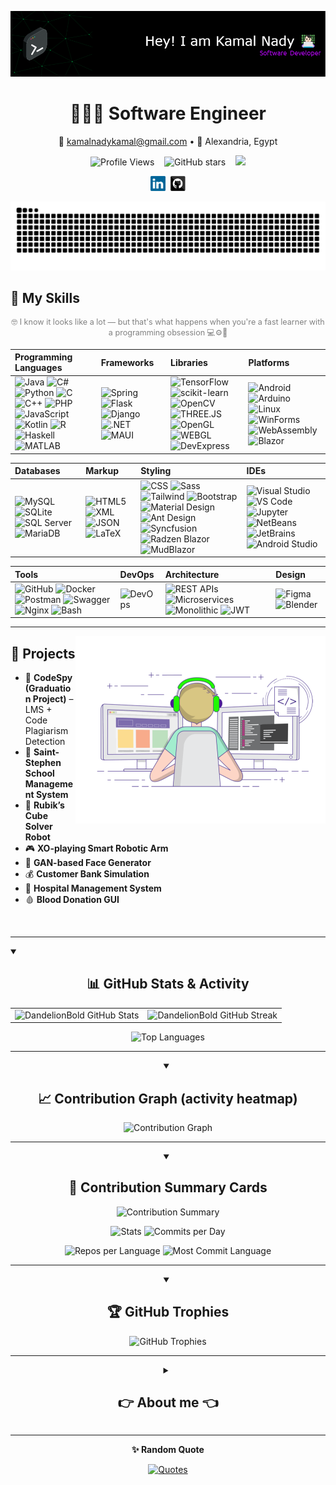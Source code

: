 [![Header](./github-header-image.png)](https://github.com/DandelionBold)
<!-- If you want the template Easy and fast to make, I generated it from https://leviarista.github.io/github-profile-header-generator/ -->

<!-- Centered Personal Info -->
<p align="center">
  <h1 align="center">🧑🏻‍💻 Software Engineer</h1>
  <p align="center">
    📧 <a href="mailto:kamalnadykamal@gmail.com">kamalnadykamal@gmail.com</a> • 
    📍 Alexandria, Egypt
  </p>
  <!-- 👀 Profile Views -->
  <p align="center">
    <img src="https://komarev.com/ghpvc/?username=DandelionBold&label=Profile%20views&color=0e75b6&style=flat" alt="Profile Views" />
    &nbsp;&nbsp;
    <img src="https://img.shields.io/github/stars/DandelionBold?style=social" alt="GitHub stars" />
    &nbsp;&nbsp;
    <img src="https://img.shields.io/github/followers/DandelionBold?style=social" />
  </p>
  <!-- <h3 align="center">ℹ️ About Me (<a href="./Kamal%20Nady%20Kamal%20CV.pdf" target="_blank">View My CV</a>)</h1> -->
  <p align="center">
    <a href="https://www.linkedin.com/in/kamal-nady"><img src="./images/linkedin.svg" width="24"/></a>&nbsp;
    <a href="https://github.com/DandelionBold"><img src="./images/github.svg" width="24"/></a>
  </p>
</p>

<!-- GitHub Snake -->
<div align="center">
  <picture>
    <source media="(prefers-color-scheme: dark)" srcset="https://raw.githubusercontent.com/DandelionBold/DandelionBold/output/github-contribution-grid-snake-dark.svg">
    <source media="(prefers-color-scheme: light)" srcset="https://raw.githubusercontent.com/DandelionBold/DandelionBold/output/github-contribution-grid-snake.svg">
    <img alt="github contribution grid snake animation" src="https://raw.githubusercontent.com/DandelionBold/DandelionBold/output/github-contribution-grid-snake.svg">
  </picture>
</div>

## 🎯 My Skills
<p align="center" style="color: gray; font-size: 0.9em;">
  🤓 I know it looks like a lot — but that's what happens when you're a fast learner with a programming obsession 💻⚙️🚀
</p>

| **Programming Languages** | **Frameworks** | **Libraries** | **Platforms** |
| :------------------------ | :------------- | :------------ | :------------ |
| ![Java](https://img.shields.io/badge/Java-007396?logo=java&logoColor=white) ![C#](https://img.shields.io/badge/C%23-239120?logo=c-sharp&logoColor=white) ![Python](https://img.shields.io/badge/Python-3776AB?logo=python&logoColor=white) ![C](https://img.shields.io/badge/C-A8B9CC?logo=c&logoColor=black) ![C++](https://img.shields.io/badge/C++-00599C?logo=c%2B%2B&logoColor=white) ![PHP](https://img.shields.io/badge/PHP-777BB4?logo=php&logoColor=white) ![JavaScript](https://img.shields.io/badge/JavaScript-F7DF1E?logo=javascript&logoColor=black) ![Kotlin](https://img.shields.io/badge/Kotlin-7F52FF?logo=kotlin&logoColor=white) ![R](https://img.shields.io/badge/R-276DC3?logo=r&logoColor=white) ![Haskell](https://img.shields.io/badge/Haskell-5D4F85?logo=haskell&logoColor=white) ![MATLAB](https://img.shields.io/badge/MATLAB-0076A8?logo=MathWorks&logoColor=white) | ![Spring](https://img.shields.io/badge/Spring-6DB33F?logo=spring&logoColor=white) ![Flask](https://img.shields.io/badge/Flask-000000?logo=flask&logoColor=white) ![Django](https://img.shields.io/badge/Django-092E20?logo=django&logoColor=white) ![.NET](https://img.shields.io/badge/.NET-512BD4?logo=dotnet&logoColor=white) ![MAUI](https://img.shields.io/badge/MAUI.NET-512BD4?logo=dotnet&logoColor=white) | ![TensorFlow](https://img.shields.io/badge/TensorFlow-FF6F00?logo=tensorflow&logoColor=white) ![scikit-learn](https://img.shields.io/badge/scikit--learn-F7931E?logo=python&logoColor=white) ![OpenCV](https://img.shields.io/badge/OpenCV-5C3EE8?logo=opencv&logoColor=white) ![THREE.JS](https://img.shields.io/badge/THREE.JS-000000?logo=three.js&logoColor=white) ![OpenGL](https://img.shields.io/badge/OpenGL-5586A4?logo=opengl&logoColor=white) ![WEBGL](https://img.shields.io/badge/WebGL-000000?logo=webgl&logoColor=white) ![DevExpress](https://img.shields.io/badge/DevExpress-0096FF?logo=devexpress&logoColor=white) | ![Android](https://img.shields.io/badge/Android-3DDC84?logo=android&logoColor=white) ![Arduino](https://img.shields.io/badge/Arduino-00979D?logo=arduino&logoColor=white) ![Linux](https://img.shields.io/badge/Linux-FCC624?logo=linux&logoColor=black) ![WinForms](https://img.shields.io/badge/WinForms-5A2D81?logo=.net&logoColor=white) ![WebAssembly](https://img.shields.io/badge/WebAssembly-654FF0?logo=webassembly&logoColor=white) ![Blazor](https://img.shields.io/badge/Blazor-512BD4?logo=blazor&logoColor=white) |

| **Databases** | **Markup** | **Styling** | **IDEs** |
| :------------ | :--------- | :---------- | :------- |
| ![MySQL](https://img.shields.io/badge/MySQL-4479A1?logo=mysql&logoColor=white) ![SQLite](https://img.shields.io/badge/SQLite-003B57?logo=sqlite&logoColor=white) ![SQL Server](https://img.shields.io/badge/SQL%20Server-CC2927?logo=microsoftsqlserver&logoColor=white) ![MariaDB](https://img.shields.io/badge/MariaDB-003545?logo=mariadb&logoColor=white) | ![HTML5](https://img.shields.io/badge/HTML5-E34F26?logo=html5&logoColor=white) ![XML](https://img.shields.io/badge/XML-000000?logo=xml&logoColor=white) ![JSON](https://img.shields.io/badge/JSON-000000?logo=json&logoColor=white) ![LaTeX](https://img.shields.io/badge/LaTeX-008080?logo=latex&logoColor=white) | ![CSS](https://img.shields.io/badge/CSS-1572B6?logo=css3&logoColor=white) ![Sass](https://img.shields.io/badge/Sass-CC6699?logo=sass&logoColor=white) ![Tailwind](https://img.shields.io/badge/Tailwind-38B2AC?logo=tailwindcss&logoColor=white) ![Bootstrap](https://img.shields.io/badge/Bootstrap-563D7C?logo=bootstrap&logoColor=white) ![Material Design](https://img.shields.io/badge/Material%20Design-0081CB?logo=material-design&logoColor=white) ![Ant Design](https://img.shields.io/badge/Ant%20Design-0170FE?logo=ant-design&logoColor=white) ![Syncfusion](https://img.shields.io/badge/Syncfusion-00BDF6?logo=syncfusion&logoColor=white) ![Radzen Blazor](https://img.shields.io/badge/Radzen-Blazor-512BD4?logo=blazor&logoColor=white) ![MudBlazor](https://img.shields.io/badge/MudBlazor-512BD4?logo=blazor&logoColor=white) | ![Visual Studio](https://img.shields.io/badge/Visual%20Studio-5C2D91?logo=visual-studio&logoColor=white) ![VS Code](https://img.shields.io/badge/VS%20Code-007ACC?logo=visual-studio-code&logoColor=white) ![Jupyter](https://img.shields.io/badge/Jupyter-FF9A00?logo=jupyter&logoColor=white) ![NetBeans](https://img.shields.io/badge/NetBeans-1C6EAF?logo=netbeans&logoColor=white) ![JetBrains](https://img.shields.io/badge/JetBrains-000000?logo=jetbrains&logoColor=white) ![Android Studio](https://img.shields.io/badge/Android%20Studio-3DDC84?logo=android-studio&logoColor=white) |

| **Tools** | **DevOps** | **Architecture** | **Design** |
| :--------| :----------| :---------------- | :--------- |
| ![GitHub](https://img.shields.io/badge/GitHub-181717?logo=github&logoColor=white) ![Docker](https://img.shields.io/badge/Docker-2496ED?logo=docker&logoColor=white) ![Postman](https://img.shields.io/badge/Postman-FF6C37?logo=postman&logoColor=white) ![Swagger](https://img.shields.io/badge/Swagger-85EA2D?logo=swagger&logoColor=white) ![Nginx](https://img.shields.io/badge/Nginx-009639?logo=nginx&logoColor=white) ![Bash](https://img.shields.io/badge/Bash-4EAA25?logo=gnu-bash&logoColor=white) | ![DevOps](https://img.shields.io/badge/DevOps-007ACC?logo=azuredevops&logoColor=white) | ![REST APIs](https://img.shields.io/badge/REST%20APIs-4285F4?logo=swagger&logoColor=white) ![Microservices](https://img.shields.io/badge/Microservices-6DB33F?logo=docker&logoColor=white) ![Monolithic](https://img.shields.io/badge/Monolithic-333333?logo=server&logoColor=white) ![JWT](https://img.shields.io/badge/JWT-000?logo=jwt&logoColor=white) | ![Figma](https://img.shields.io/badge/Figma-F24E1E?logo=figma&logoColor=white) ![Blender](https://img.shields.io/badge/Blender-F5792A?logo=blender&logoColor=white) |

---

<!-- Image floats to the right -->
<img align="right" alt="Coding" width="400" src="https://raw.githubusercontent.com/devSouvik/devSouvik/master/gif3.gif">

<!-- Centered heading -->
<h2 align="center">🚀 Projects</h2>

- 🧠 **CodeSpy (Graduation Project)** – LMS + Code Plagiarism Detection  
- 🏫 **Saint-Stephen School Management System**  
- 🤖 **Rubik’s Cube Solver Robot**  
- 🎮 **XO-playing Smart Robotic Arm**  
- 🧠 **GAN-based Face Generator**  
- 💰 **Customer Bank Simulation**  
- 🏥 **Hospital Management System**  
- 🩸 **Blood Donation GUI**

<br>
<hr>


<details open>
  <summary>
    <div align="center">
      <h2>📊 GitHub Stats & Activity</h2>
    </div>
  </summary>
<div align="center">
  
  <!-- Stats + Streak (side-by-side) -->
  <table>
    <tr>
      <td>
        <img
          src="https://github-readme-stats.vercel.app/api?username=DandelionBold&show_icons=true&hide_border=true&title_color=f65ee0&icon_color=1495ff&text_color=0CFFD2&bg_color=0c002e"
          alt="DandelionBold GitHub Stats"
          height="155"
        />
      </td>
      <td>
        <img
          src="https://github-readme-streak-stats.herokuapp.com?user=DandelionBold&hide_border=true&ring=f65ee0&sideNums=f65ee0&stroke=1495ff&background=0c002e&sideLabels=0CFFD2&dates=1495ff&fire=1495ff&currStreakLabel=0CFFD2&currStreakNum=0CFFD2"
          alt="DandelionBold GitHub Streak"
          height="155"
        />
      </td>
    </tr>
  </table>



  <!-- Top Languages -->
  <!--
    Most Used Languages = based on file sizes.
    Top Languages by Repo = based on repo count.
  -->
  <img
    src="https://github-readme-stats.vercel.app/api/top-langs/?username=DandelionBold&layout=compact&hide_border=true&bg_color=0c002e&title_color=f65ee0&text_color=0CFFD2&icon_color=1495ff&langs_count=10"
    alt="Top Languages"
  />

</div>
<hr>
</details>

<details open>
<summary align="center"><h2>📈 Contribution Graph (activity heatmap)</h2></summary>
<div align="center">
  <p align="center">
    <img
      src="https://github-readme-activity-graph.vercel.app/graph?username=DandelionBold&bg_color=0c002e&color=0CFFD2&line=f65ee0&point=1495ff&area=true&hide_border=true"
      alt="Contribution Graph"
    />
  </p>
</div>
<hr>
</details>

<details open>
<summary align="center"><h2>🧾 Contribution Summary Cards</h2></summary>
<div align="center">
  <!-- Note: this generator doesn't accept per-color hex params; using closest theme -->
  <p align="center">
    <img src="https://github-profile-summary-cards.vercel.app/api/cards/profile-details?username=DandelionBold&theme=tokyonight" alt="Contribution Summary" />
  </p>
  <p align="center">
    <img src="https://github-profile-summary-cards.vercel.app/api/cards/stats?username=DandelionBold&theme=tokyonight" alt="Stats" />
    <img src="https://github-profile-summary-cards.vercel.app/api/cards/productive-time?username=DandelionBold&theme=tokyonight&utcOffset=8" alt="Commits per Day" />
  </p>
  <p align="center">
    <img src="https://github-profile-summary-cards.vercel.app/api/cards/repos-per-language?username=DandelionBold&theme=tokyonight" alt="Repos per Language" />
    <img src="https://github-profile-summary-cards.vercel.app/api/cards/most-commit-language?username=DandelionBold&theme=tokyonight" alt="Most Commit Language" />
  </p>
</div>
<hr>
</details>

<details open>
<summary align="center"><h2>🏆 GitHub Trophies</h2></summary>
<div align="center">
  <!-- Note: trophies also doesn't support custom hex; 'dracula' is the closest look -->
  <p align="center">
    <img src="https://github-profile-trophy.vercel.app/?username=DandelionBold&theme=dracula&margin-w=15&margin-h=15" alt="GitHub Trophies" />
  </p>
</div>
<hr>
</details>

<details closed>
<summary align="center"><h2>👉 About me 👈</h2></summary>

```python
from life import Creativity
import os  # obviously secure, right? 😅
from dotenv import load_dotenv  # even more secure!

# Load the ultra-secret life credentials
load_dotenv()

class Life(Creativity):
    """
    A creative representation of my life profile.
    Everything here is driven by a programming obsession.
    """
    def __init__(self):
        # 🧍‍♂️ Personal Identity
        self.pronouns = "he/him"
        self.name = "Kamal Nady"
        self.locatedIn = "Alexandria, Egypt"
        self.job = "Software Engineer"
        self.education = "Bachelor of Computer Science, AAST (2019–2023)"
        self.company = "IronLabs"

        # Ultra-sensitive top-secret life password (shh 🤫)
        self.password = os.getenv("KAMAL_SUPER_SECRET_PASSWORD", "1234")  # default for me 😉

        # 🧠 Technical DNA
        self.skills = {
            "programmingLanguages": [
                "Java", "C#", "Python", "C", "C++", "PHP",
                "JavaScript", "Kotlin", "R", "Haskell", "MATLAB"
            ],
            "frameworks": [
                "Spring", "Flask", "Django", ".NET", "MAUI"
            ],
            "libraries": [
                "TensorFlow", "scikit-learn", "OpenCV", "THREE.JS", "OpenGL", "WEBGL", "DevExpress"
            ],
            "platforms": [
                "Android", "Arduino", "Linux", "WinForms", "WebAssembly", "Blazor"
            ],
            "databases": [
                "MySQL", "SQLite", "SQL Server", "MariaDB"
            ],
            "markup": [
                "HTML5", "XML", "JSON", "LaTeX"
            ],
            "styling": [
                "CSS", "Sass", "Tailwind", "Bootstrap", "Material Design",
                "Ant Design", "Syncfusion", "Radzen Blazor", "MudBlazor"
            ],
            "tools": [
                "Git", "Docker", "Nginx", "Postman", "Swagger",
                "Visual Studio", "VS Code", "Jupyter", "NetBeans", "JetBrains",
                "Android Studio", "GitHub"
            ],
            "devOps": [
                "DevOps"
            ]
        }

        # 🏛️ How my brain organizes code
        self.architecture = {
            "frontEnd": "Modern Web Interfaces",
            "backEnd": ["microservices", "monolithic"],
            "databases": ["Relational", "NoSQL", "In-memory"]
        }

        # 📜 The lore
        self.pastExperiences = [
            "IronLabs (2023–2024): Led development, maintenance, and ERP customization",
            "App Soft (2021–2022): Trained as a software developer in .NET MVC",
            "AAST Competitive Programming Contest (2020): Achieved 32nd place"
        ]

        # 🎯 What keeps me up at night (in a good way)
        self.fieldsOfInterests = [
            "Competitive Programming", "Software Architecture", "Machine Learning", "IoT", "Robotics"
        ]

        # 🧠 Where the knowledge lives
        self.technicalBackground = [
            "Bachelor in Computer Science with a minor in Software Engineering"
        ]

# Totally not running in production 😅
if __name__ == '__main__':
    profile = Life()
    print(f"Logging in with password: {profile.password} (definitely not hardcoded)") 
```

</details>

<hr>

<div align="center">
  <p align="center"><b>✨ Random Quote</b></p>
  <a href="https://github.com/piyushsuthar/github-readme-quotes">
    <img alt="Quotes" src="https://quotes-github-readme.vercel.app/api?type=horizontal&theme=dark&animation=grow_out_in&quoteCategory=programming?border=true">
  </a>
</div>



